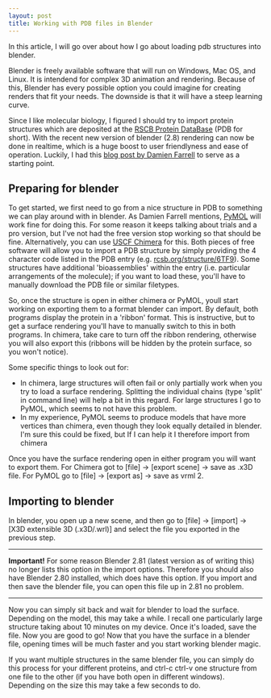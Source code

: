 ```yaml
---
layout: post
title: Working with PDB files in Blender
---
```


In this article, I will go over about how I go about loading pdb structures into blender. 

Blender is freely available software that will run on Windows, Mac OS, and Linux. It is intendend for complex 3D animation 
and rendering. Because of this, Blender has every possible option you could imagine for creating renders that fit your needs. 
The downside is that it will have a steep learning curve. 

Since I like molecular biology, I figured I should try to import protein structures which are deposited at the 
[RSCB Protein DataBase](https://www.rcsb.org/) (PDB for short). With the recent new version of blender (2.8) 
rendering can now be done in realtime, which is a huge boost to user friendlyness and ease of operation. Luckily, I had this [blog post by Damien Farrell](https://dmnfarrell.github.io/bioinformatics/proteins-blender) to serve as a starting point.

## Preparing for blender

To get started, we first need to go from a nice structure in PDB to something we can play around with in blender. 
As Damien Farrell mentions, [PyMOL](https://pymol.org/2/) will work fine for doing this. For some reason it keeps
talking about trials and a pro version, but I've not had the free version stop working so that should be fine. 
Alternatively, you can use [USCF Chimera](https://www.cgl.ucsf.edu/chimera/) for this. Both pieces of free software will allow
you to import a PDB structure by simply providing the 4 character code listed in the PDB entry 
(e.g. [rcsb.org/structure/6TF9](http://www.rcsb.org/structure/6TF9)). Some structures have additional 'bioassemblies' within the entry (i.e. particular arrangements of the molecule); if you want to load these, you'll have to manually download the PDB file or similar filetypes.

So, once the structure is open in either chimera or PyMOL, youll start working on exporting them to a format blender can import. By default, both programs display the protein in a 'ribbon' format. This is instructive, but to get a surface rendering you'll have to manually switch to this in both programs. In chimera, take care to turn off the ribbon rendering, otherwise you will also export this (ribbons will be hidden by the protein surface, so you won't notice).

Some specific things to look out for:
* In chimera, large structures will often fail or only partially work when you try to load a surface rendering. Splitting the individual chains (type 'split' in command line) will help a bit in this regard. For large structures I go to PyMOL, which seems to not have this problem.
* In my experience, PyMOL seems to produce models that have more vertices than chimera, even though they look equally detailed in blender. I'm sure this could be fixed, but If I can help it I therefore import from chimera

Once you have the surface rendering open in either program you will want to export them.
For Chimera got to [file] -> [export scene] -> save as .x3D file. For PyMOL go to  [file] -> [export as] -> save as vrml 2.

## Importing to blender

In blender, you open up a new scene, and then go to [file] -> [import] -> [X3D extensible 3D (.x3D/.wrl)] and select the file you exported in the previous step. 

---
**Important!** For some reason Blender 2.81 (latest version as of writing this) no longer lists this option in the import options. Therefore you should also have Blender 2.80 installed, which does have this option. If you import and then save the blender file, you can open this file up in 2.81 no problem. 

---

Now you can simply sit back and wait for blender to load the surface. Depending on the model, this may take a while. I recall one particularly large structure taking about 10 minutes on my device. Once it's loaded, save the file. Now you are good to go! Now that you have the surface in a blender file, opening times will be much faster and you start working blender magic. 

If you want multiple structures in the same blender file, you can simply do this process for your different proteins, and ctrl-c ctrl-v one structure from one file to the other (if you have both open in different windows). Depending on the size this may take a few seconds to do.
